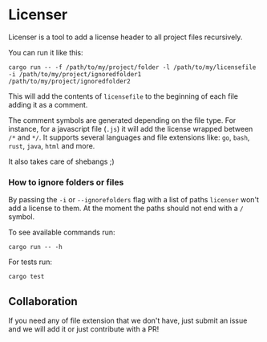 # Licenser

Licenser is a tool to add a license header to all project files recursively.

You can run it like this:
```
cargo run -- -f /path/to/my/project/folder -l /path/to/my/licensefile -i /path/to/my/project/ignoredfolder1 /path/to/my/project/ignoredfolder2
````

This will add the contents of `licensefile` to the beginning of each file
adding it as a comment.

The comment symbols are generated depending on the file type. For instance, for a javascript file (`.js`) it will add the license wrapped between `/*` and `*/`.
It supports several languages and file extensions like: `go`, `bash`, `rust`, `java`, `html` and more.

It also takes care of shebangs ;)

### How to ignore folders or files
By passing the `-i` or `--ignorefolders` flag with a list of paths `licenser` won't add a license to them.
At the moment the paths should not end with a `/` symbol.

To see available commands run:
```
cargo run -- -h
````

For tests run:
```
cargo test
````

## Collaboration
If you need any of file extension that we don't have, just submit an issue and we will add it or just contribute with a PR!
